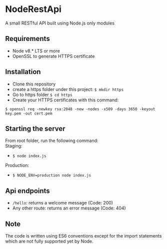 # NodeRestApi
A small RESTful API built using Node.js only modules

## Requirements
- Node v8.* LTS or more
- OpenSSL to generate HTTPS certificate

## Installation
- Clone this repository
- create a https folder under this project: `$ mkdir https`
- Go to https folder `$ cd https`
- Create your HTTPS certificates with this command:  
 
`$ openssl req -newkey rsa:2048 -new -nodes -x509 -days 3650 -keyout key.pem -out cert.pem`

## Starting the server
From root folder, run the following command:  
Staging:
- `$ node index.js`
  
Production:  
- `$ NODE_ENV=production node index.js`

## Api endpoints
- `/hello`: returns a welcome message (Code: 200)
- Any other route: returns an error message (Code: 404)

## Note
The code is written using ES6 conventions except for the import statements which are not fully supported yet by Node.
